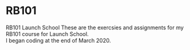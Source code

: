 # RB101
RB101 Launch School
These are the exercsies and assignments for my RB101 course for Launch School.  
I began coding at the end of March 2020.
